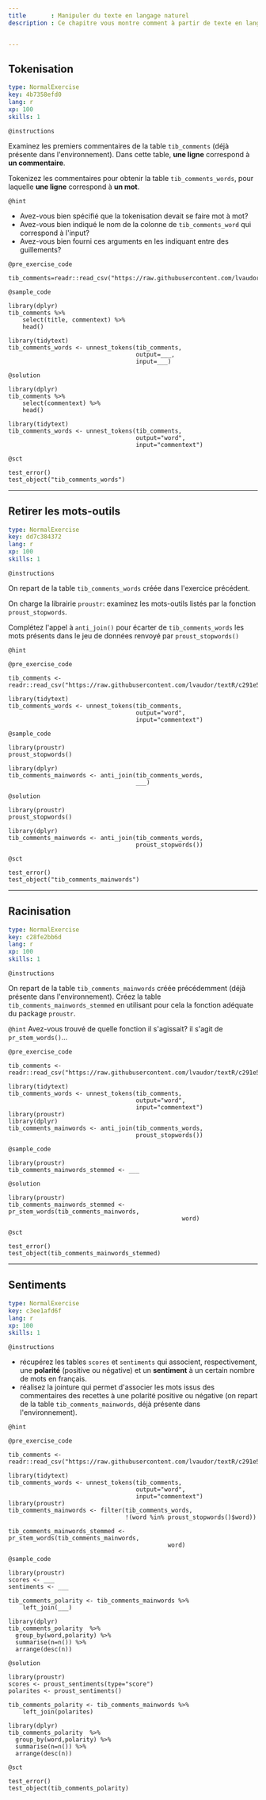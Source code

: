 ```yaml
---
title       : Manipuler du texte en langage naturel
description : Ce chapitre vous montre comment à partir de texte en langage naturel (ici en français) mettre en forme des tables clean et tidy vous permettant quelques analyses lexicales.


---
```

## Tokenisation

```yaml
type: NormalExercise
key: 4b7358efd0
lang: r
xp: 100
skills: 1
```

`@instructions`

Examinez les premiers commentaires de la table `tib_comments` (déjà présente dans l'environnement). Dans cette table, **une ligne** correspond à **un commentaire**.

Tokenizez les commentaires pour obtenir la table `tib_comments_words`, pour laquelle **une ligne** correspond à **un mot**.


`@hint`
- Avez-vous bien spécifié que la tokenisation devait se faire mot à mot? 
- Avez-vous bien indiqué le nom de la colonne de `tib_comments_word` qui correspond à l'input? 
- Avez-vous bien fourni ces arguments en les indiquant entre des guillements?


`@pre_exercise_code`
```{r}
tib_comments=readr::read_csv("https://raw.githubusercontent.com/lvaudor/textR/c291e5cd0c0656ea7e2b8bf6c0485ba80b69b0d7/datasets/tib_comments.csv")
```

`@sample_code`
```{r}
library(dplyr)
tib_comments %>%
    select(title, commentext) %>%
    head()

library(tidytext)                              
tib_comments_words <- unnest_tokens(tib_comments,
                                    output=___,
                                    input=___)
```

`@solution`
```{r}
library(dplyr)
tib_comments %>%
    select(commentext) %>%
    head()

library(tidytext)  
tib_comments_words <- unnest_tokens(tib_comments,
                                    output="word",
                                    input="commentext")
```

`@sct`
```{r}
test_error()
test_object("tib_comments_words")
```

---
## Retirer les mots-outils

```yaml
type: NormalExercise
key: dd7c384372
lang: r
xp: 100
skills: 1
```


`@instructions`

On repart de la table `tib_comments_words` créée dans l'exercice précédent.

On charge la librairie `proustr`: examinez les mots-outils listés par la fonction `proust_stopwords`.

Complétez l'appel à `anti_join()` pour écarter de `tib_comments_words` les mots présents dans le jeu de données renvoyé par `proust_stopwords()`  

`@hint`

`@pre_exercise_code`
```{r}
tib_comments <- readr::read_csv("https://raw.githubusercontent.com/lvaudor/textR/c291e5cd0c0656ea7e2b8bf6c0485ba80b69b0d7/datasets/tib_comments.csv")

library(tidytext)  
tib_comments_words <- unnest_tokens(tib_comments,
                                    output="word",
                                    input="commentext")
```

`@sample_code`
```{r}
library(proustr)
proust_stopwords()

library(dplyr)
tib_comments_mainwords <- anti_join(tib_comments_words,
                                    ___)
```

`@solution`
```{r}
library(proustr)
proust_stopwords()

library(dplyr)
tib_comments_mainwords <- anti_join(tib_comments_words,
                                    proust_stopwords())
```

`@sct`
```{r}
test_error()
test_object("tib_comments_mainwords")
```



---
## Racinisation

```yaml
type: NormalExercise
key: c28fe2bb6d
lang: r
xp: 100
skills: 1
```


`@instructions`

On repart de la table `tib_comments_mainwords` créée précédemment (déjà présente dans l'environnement). Créez la table `tib_comments_mainwords_stemmed` en utilisant pour cela la fonction adéquate du package `proustr`.

`@hint`
Avez-vous trouvé de quelle fonction il s'agissait? il s'agit de `pr_stem_words()`...

`@pre_exercise_code`
```{r}
tib_comments <- readr::read_csv("https://raw.githubusercontent.com/lvaudor/textR/c291e5cd0c0656ea7e2b8bf6c0485ba80b69b0d7/datasets/tib_comments.csv")

library(tidytext)  
tib_comments_words <- unnest_tokens(tib_comments,
                                    output="word",
                                    input="commentext")
library(proustr)
library(dplyr)
tib_comments_mainwords <- anti_join(tib_comments_words,
                                    proust_stopwords())                                     
```

`@sample_code`
```{r}
library(proustr)
tib_comments_mainwords_stemmed <- ___
```

`@solution`
```{r}
library(proustr)
tib_comments_mainwords_stemmed <-  pr_stem_words(tib_comments_mainwords,
                                                 word)
```

`@sct`
```{r}
test_error()
test_object(tib_comments_mainwords_stemmed)
```

---
## Sentiments

```yaml
type: NormalExercise
key: c3ee1afd6f
lang: r
xp: 100
skills: 1
```


`@instructions`

- récupérez les tables `scores` et `sentiments` qui associent, respectivement, une **polarité** (positive ou négative) et un **sentiment** à un certain nombre de mots en français.
- réalisez la jointure qui permet d'associer les mots issus des commentaires des recettes à une polarité positive ou négative (on repart de la table `tib_comments_mainwords`, déjà présente dans l'environnement).


`@hint`

`@pre_exercise_code`
```{r}
tib_comments <- readr::read_csv("https://raw.githubusercontent.com/lvaudor/textR/c291e5cd0c0656ea7e2b8bf6c0485ba80b69b0d7/datasets/tib_comments.csv")

library(tidytext)  
tib_comments_words <- unnest_tokens(tib_comments,
                                    output="word",
                                    input="commentext")
library(proustr)
tib_comments_mainwords <- filter(tib_comments_words,
                                 !(word %in% proust_stopwords()$word))  
                                 
tib_comments_mainwords_stemmed <- pr_stem_words(tib_comments_mainwords,
                                             word)
```

`@sample_code`
```{r}
library(proustr)
scores <- ___
sentiments <- ___
   
tib_comments_polarity <- tib_comments_mainwords %>%
    left_join(___) 

library(dplyr)    
tib_comments_polarity  %>%
  group_by(word,polarity) %>% 
  summarise(n=n()) %>% 
  arrange(desc(n))
```

`@solution`
```{r}
library(proustr)
scores <- proust_sentiments(type="score")
polarites <- proust_sentiments()

tib_comments_polarity <- tib_comments_mainwords %>%
    left_join(polarites) 

library(dplyr)
tib_comments_polarity  %>%
  group_by(word,polarity) %>% 
  summarise(n=n()) %>% 
  arrange(desc(n))
```

`@sct`
```{r}
test_error()
test_object(tib_comments_polarity)
```
